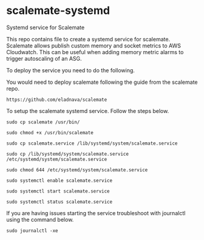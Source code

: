 # scalemate-systemd
Systemd service for Scalemate

This repo contains file to create a systemd service for scalemate. Scalemate allows publish custom memory and socket metrics to AWS Cloudwatch. This can be useful when adding memory metric alarms to trigger autoscaling of an ASG.

To deploy the service you need to do the following.

You would need to deploy scalemate following the guide from the scalemate repo.

```https://github.com/eladnava/scalemate```

To setup the scalemate systemd service. Follow the steps below.

```
sudo cp scalemate /usr/bin/

sudo chmod +x /usr/bin/scalemate

sudo cp scalemate.service /lib/systemd/system/scalemate.service

sudo cp /lib/systemd/system/scalemate.service /etc/systemd/system/scalemate.service

sudo chmod 644 /etc/systemd/system/scalemate.service

sudo systemctl enable scalemate.service

sudo systemctl start scalemate.service

sudo systemctl status scalemate.service

```

If you are having issues starting the service troubleshoot with journalctl using the command below.


``` sudo journalctl -xe ```




